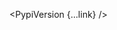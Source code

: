 <script lang="ts">
  import { PypiVersion } from 'svelte-shields'
  import type { PypiVersionPropsType } from 'svelte-shields';


  const link: PypiVersionPropsType = {
    packageName: 'vennfig',
    
    label: 'VENNFIG',
    link: ['https://vennfig.codewithshin.com', 'https://github.com/shinokada/vennfig']
  }
</script>

<PypiVersion {...link} />